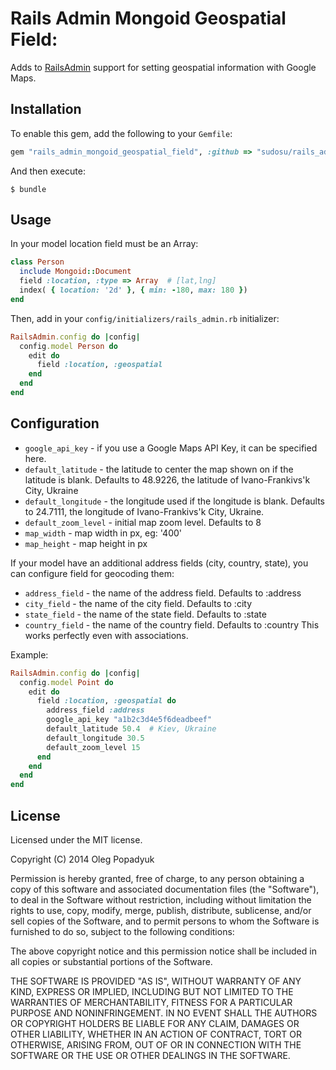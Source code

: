 # Rails Admin Mongoid Geospatial Field:

Adds to [RailsAdmin](https://github.com/sferik/rails_admin) support for setting geospatial information with Google Maps.

## Installation

To enable this gem, add the following to your `Gemfile`:

```ruby
gem "rails_admin_mongoid_geospatial_field", :github => "sudosu/rails_admin_mongoid_geospatial_field"
```

And then execute:

    $ bundle

## Usage

In your model location field must be an Array:

```ruby
class Person
  include Mongoid::Document
  field :location, :type => Array  # [lat,lng]
  index( { location: '2d' }, { min: -180, max: 180 })
end
```

Then, add in your `config/initializers/rails_admin.rb` initializer:

```ruby
RailsAdmin.config do |config|
  config.model Person do
    edit do
      field :location, :geospatial
    end
  end
end
```

## Configuration

- `google_api_key` - if you use a Google Maps API Key, it can be specified here.
- `default_latitude` - the latitude to center the map shown on if the latitude is blank. Defaults to 48.9226, the latitude of Ivano-Frankivs'k City, Ukraine
- `default_longitude` - the longitude used if the longitude is blank. Defaults to 24.7111, the longitude of Ivano-Frankivs'k City, Ukraine.
- `default_zoom_level` - initial map zoom level. Defaults to 8
- `map_width` - map width in px, eg: '400'
- `map_height` - map height in px

If your model have an additional address fields (city, country, state), you can configure field for geocoding them:
- `address_field` - the name of the address field. Defaults to :address
- `city_field` - the name of the city field. Defaults to :city
- `state_field` - the name of the state field. Defaults to :state
- `country_field` - the name of the country field. Defaults to :country
This works perfectly even with associations.

Example:

```ruby
RailsAdmin.config do |config|
  config.model Point do
    edit do
      field :location, :geospatial do
        address_field :address
        google_api_key "a1b2c3d4e5f6deadbeef"
        default_latitude 50.4  # Kiev, Ukraine
        default_longitude 30.5
        default_zoom_level 15
      end
    end
  end
end
```

## License

Licensed under the MIT license.

Copyright (C) 2014 Oleg Popadyuk

Permission is hereby granted, free of charge, to any person obtaining a copy
of this software and associated documentation files (the "Software"), to deal
in the Software without restriction, including without limitation the rights
to use, copy, modify, merge, publish, distribute, sublicense, and/or sell
copies of the Software, and to permit persons to whom the Software is
furnished to do so, subject to the following conditions:

The above copyright notice and this permission notice shall be included in
all copies or substantial portions of the Software.

THE SOFTWARE IS PROVIDED "AS IS", WITHOUT WARRANTY OF ANY KIND, EXPRESS OR
IMPLIED, INCLUDING BUT NOT LIMITED TO THE WARRANTIES OF MERCHANTABILITY,
FITNESS FOR A PARTICULAR PURPOSE AND NONINFRINGEMENT. IN NO EVENT SHALL THE
AUTHORS OR COPYRIGHT HOLDERS BE LIABLE FOR ANY CLAIM, DAMAGES OR OTHER
LIABILITY, WHETHER IN AN ACTION OF CONTRACT, TORT OR OTHERWISE, ARISING FROM,
OUT OF OR IN CONNECTION WITH THE SOFTWARE OR THE USE OR OTHER DEALINGS IN
THE SOFTWARE.
